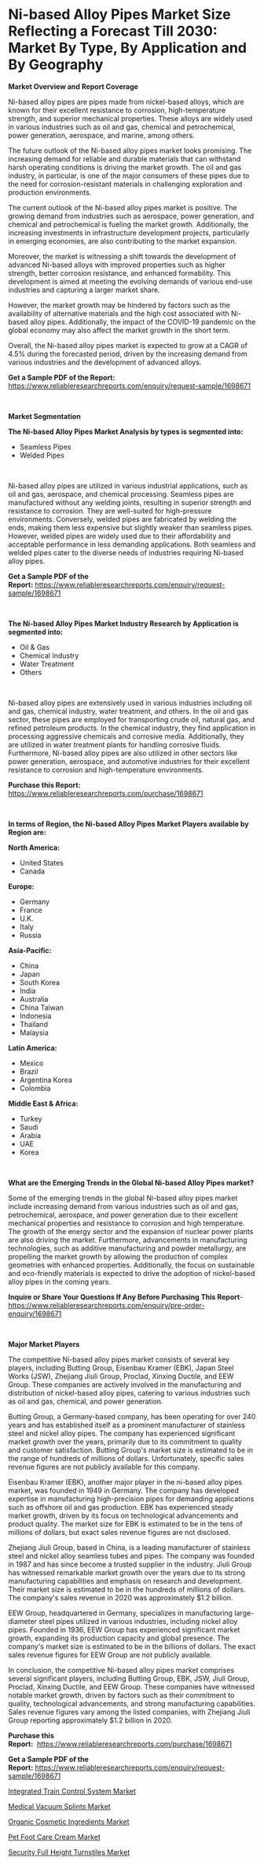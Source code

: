<p><h1>Ni-based Alloy Pipes Market Size Reflecting a Forecast Till 2030: Market By Type, By Application and By Geography</h1></p><p><strong>Market Overview and Report Coverage</strong></p>
<p><p>Ni-based alloy pipes are pipes made from nickel-based alloys, which are known for their excellent resistance to corrosion, high-temperature strength, and superior mechanical properties. These alloys are widely used in various industries such as oil and gas, chemical and petrochemical, power generation, aerospace, and marine, among others.</p><p>The future outlook of the Ni-based alloy pipes market looks promising. The increasing demand for reliable and durable materials that can withstand harsh operating conditions is driving the market growth. The oil and gas industry, in particular, is one of the major consumers of these pipes due to the need for corrosion-resistant materials in challenging exploration and production environments.</p><p>The current outlook of the Ni-based alloy pipes market is positive. The growing demand from industries such as aerospace, power generation, and chemical and petrochemical is fueling the market growth. Additionally, the increasing investments in infrastructure development projects, particularly in emerging economies, are also contributing to the market expansion.</p><p>Moreover, the market is witnessing a shift towards the development of advanced Ni-based alloys with improved properties such as higher strength, better corrosion resistance, and enhanced formability. This development is aimed at meeting the evolving demands of various end-use industries and capturing a larger market share.</p><p>However, the market growth may be hindered by factors such as the availability of alternative materials and the high cost associated with Ni-based alloy pipes. Additionally, the impact of the COVID-19 pandemic on the global economy may also affect the market growth in the short term.</p><p>Overall, the Ni-based alloy pipes market is expected to grow at a CAGR of 4.5% during the forecasted period, driven by the increasing demand from various industries and the development of advanced alloys.</p></p>
<p><strong>Get a Sample PDF of the Report:</strong> <a href="https://www.reliableresearchreports.com/enquiry/request-sample/1698671">https://www.reliableresearchreports.com/enquiry/request-sample/1698671</a></p>
<p>&nbsp;</p>
<p><strong>Market Segmentation</strong></p>
<p><strong>The Ni-based Alloy Pipes Market Analysis by types is segmented into:</strong></p>
<p><ul><li>Seamless Pipes</li><li>Welded Pipes</li></ul></p>
<p>&nbsp;</p>
<p><p>Ni-based alloy pipes are utilized in various industrial applications, such as oil and gas, aerospace, and chemical processing. Seamless pipes are manufactured without any welding joints, resulting in superior strength and resistance to corrosion. They are well-suited for high-pressure environments. Conversely, welded pipes are fabricated by welding the ends, making them less expensive but slightly weaker than seamless pipes. However, welded pipes are widely used due to their affordability and acceptable performance in less demanding applications. Both seamless and welded pipes cater to the diverse needs of industries requiring Ni-based alloy pipes.</p></p>
<p><strong>Get a Sample PDF of the Report:</strong>&nbsp;<a href="https://www.reliableresearchreports.com/enquiry/request-sample/1698671">https://www.reliableresearchreports.com/enquiry/request-sample/1698671</a></p>
<p>&nbsp;</p>
<p><strong>The Ni-based Alloy Pipes Market Industry Research by Application is segmented into:</strong></p>
<p><ul><li>Oil & Gas</li><li>Chemical Industry</li><li>Water Treatment</li><li>Others</li></ul></p>
<p>&nbsp;</p>
<p><p>Ni-based alloy pipes are extensively used in various industries including oil and gas, chemical industry, water treatment, and others. In the oil and gas sector, these pipes are employed for transporting crude oil, natural gas, and refined petroleum products. In the chemical industry, they find application in processing aggressive chemicals and corrosive media. Additionally, they are utilized in water treatment plants for handling corrosive fluids. Furthermore, Ni-based alloy pipes are also utilized in other sectors like power generation, aerospace, and automotive industries for their excellent resistance to corrosion and high-temperature environments.</p></p>
<p><strong>Purchase this Report:</strong>&nbsp; <a href="https://www.reliableresearchreports.com/purchase/1698671">https://www.reliableresearchreports.com/purchase/1698671</a></p>
<p>&nbsp;</p>
<p><strong>In terms of Region, the Ni-based Alloy Pipes Market Players available by Region are:</strong></p>
<p>
    <p> <strong> North America: </strong>
        <ul>
            <li>United States</li>
            <li>Canada</li>
        </ul>
        </p> 
    <p> <strong> Europe: </strong>
        <ul>
            <li>Germany</li>
            <li>France</li>
            <li>U.K.</li>
            <li>Italy</li>
            <li>Russia</li>
        </ul>
        </p> 
    <p> <strong> Asia-Pacific: </strong>
        <ul>
            <li>China</li>
            <li>Japan</li>
            <li>South Korea</li>
            <li>India</li>
            <li>Australia</li>
            <li>China Taiwan</li>
            <li>Indonesia</li>
            <li>Thailand</li>
            <li>Malaysia</li>
        </ul>
        </p> 
    <p> <strong> Latin America: </strong>
        <ul>
            <li>Mexico</li>
            <li>Brazil</li>
            <li>Argentina Korea</li>
            <li>Colombia</li>
        </ul>
        </p> 
    <p> <strong> Middle East & Africa: </strong>
        <ul>
            <li>Turkey</li>
            <li>Saudi</li>
            <li>Arabia</li>
            <li>UAE</li>
            <li>Korea</li>
        </ul>
    </p>
    </p>
<p>&nbsp;</p>
<p><strong>What are the Emerging Trends in the Global Ni-based Alloy Pipes market?</strong></p>
<p><p>Some of the emerging trends in the global Ni-based alloy pipes market include increasing demand from various industries such as oil and gas, petrochemical, aerospace, and power generation due to their excellent mechanical properties and resistance to corrosion and high temperature. The growth of the energy sector and the expansion of nuclear power plants are also driving the market. Furthermore, advancements in manufacturing technologies, such as additive manufacturing and powder metallurgy, are propelling the market growth by allowing the production of complex geometries with enhanced properties. Additionally, the focus on sustainable and eco-friendly materials is expected to drive the adoption of nickel-based alloy pipes in the coming years.</p></p>
<p><strong>Inquire or Share Your Questions If Any Before Purchasing This Report</strong>- <a href="https://www.reliableresearchreports.com/enquiry/pre-order-enquiry/1698671">https://www.reliableresearchreports.com/enquiry/pre-order-enquiry/1698671</a></p>
<p>&nbsp;</p>
<p><strong>Major Market Players</strong></p>
<p><p>The competitive Ni-based alloy pipes market consists of several key players, including Butting Group, Eisenbau Kramer (EBK), Japan Steel Works (JSW), Zhejiang Jiuli Group, Proclad, Xinxing Ductile, and EEW Group. These companies are actively involved in the manufacturing and distribution of nickel-based alloy pipes, catering to various industries such as oil and gas, chemical, and power generation.</p><p>Butting Group, a Germany-based company, has been operating for over 240 years and has established itself as a prominent manufacturer of stainless steel and nickel alloy pipes. The company has experienced significant market growth over the years, primarily due to its commitment to quality and customer satisfaction. Butting Group's market size is estimated to be in the range of hundreds of millions of dollars. Unfortunately, specific sales revenue figures are not publicly available for this company.</p><p>Eisenbau Kramer (EBK), another major player in the ni-based alloy pipes market, was founded in 1949 in Germany. The company has developed expertise in manufacturing high-precision pipes for demanding applications such as offshore oil and gas production. EBK has experienced steady market growth, driven by its focus on technological advancements and product quality. The market size for EBK is estimated to be in the tens of millions of dollars, but exact sales revenue figures are not disclosed.</p><p>Zhejiang Jiuli Group, based in China, is a leading manufacturer of stainless steel and nickel alloy seamless tubes and pipes. The company was founded in 1987 and has since become a trusted supplier in the industry. Jiuli Group has witnessed remarkable market growth over the years due to its strong manufacturing capabilities and emphasis on research and development. Their market size is estimated to be in the hundreds of millions of dollars. The company's sales revenue in 2020 was approximately $1.2 billion.</p><p>EEW Group, headquartered in Germany, specializes in manufacturing large-diameter steel pipes utilized in various industries, including nickel alloy pipes. Founded in 1936, EEW Group has experienced significant market growth, expanding its production capacity and global presence. The company's market size is estimated to be in the billions of dollars. The exact sales revenue figures for EEW Group are not publicly available.</p><p>In conclusion, the competitive Ni-based alloy pipes market comprises several significant players, including Butting Group, EBK, JSW, Jiuli Group, Proclad, Xinxing Ductile, and EEW Group. These companies have witnessed notable market growth, driven by factors such as their commitment to quality, technological advancements, and strong manufacturing capabilities. Sales revenue figures vary among the listed companies, with Zhejiang Jiuli Group reporting approximately $1.2 billion in 2020.</p></p>
<p><strong>Purchase this Report:</strong>&nbsp;&nbsp;<a href="https://www.reliableresearchreports.com/purchase/1698671">https://www.reliableresearchreports.com/purchase/1698671</a></p>
<p></p>
<p><strong>Get a Sample PDF of the Report:</strong>&nbsp;<a href="https://www.reliableresearchreports.com/enquiry/request-sample/1698671">https://www.reliableresearchreports.com/enquiry/request-sample/1698671</a></p>
<p><p><a href="https://www.linkedin.com/pulse/integrated-train-control-system-market-insights-players-vttze/">Integrated Train Control System Market</a></p><p><a href="https://medium.com/@avaalsop666/medical-vacuum-splints-market-size-cagr-trends-2024-2030-a8aeac2675c3">Medical Vacuum Splints Market</a></p><p><a href="https://github.com/amae102299/Market-Research-Report-List-1/blob/main/organic-cosmetic-ingredients-market.md">Organic Cosmetic Ingredients Market</a></p><p><a href="https://github.com/prosalinda88/Market-Research-Report-List-1/blob/main/pet-foot-care-cream-market.md">Pet Foot Care Cream Market</a></p><p><a href="https://medium.com/@deirdredavies67/security-full-height-turnstiles-market-the-key-to-successful-business-strategy-forecast-till-2030-295474a36752">Security Full Height Turnstiles Market</a></p></p>